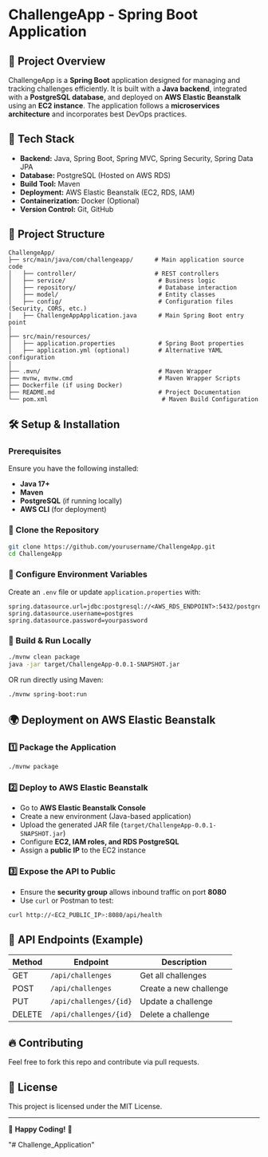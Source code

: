 # ChallengeApp - Spring Boot Application

## 📌 Project Overview
ChallengeApp is a **Spring Boot** application designed for managing and tracking challenges efficiently. It is built with a **Java backend**, integrated with a **PostgreSQL database**, and deployed on **AWS Elastic Beanstalk** using an **EC2 instance**. The application follows a **microservices architecture** and incorporates best DevOps practices.

## 🚀 Tech Stack
- **Backend:** Java, Spring Boot, Spring MVC, Spring Security, Spring Data JPA
- **Database:** PostgreSQL (Hosted on AWS RDS)
- **Build Tool:** Maven
- **Deployment:** AWS Elastic Beanstalk (EC2, RDS, IAM)
- **Containerization:** Docker (Optional)
- **Version Control:** Git, GitHub

## 📂 Project Structure
```
ChallengeApp/
├── src/main/java/com/challengeapp/      # Main application source code
│   ├── controller/                      # REST controllers
│   ├── service/                          # Business logic
│   ├── repository/                       # Database interaction
│   ├── model/                            # Entity classes
│   ├── config/                           # Configuration files (Security, CORS, etc.)
│   ├── ChallengeAppApplication.java      # Main Spring Boot entry point
│
├── src/main/resources/
│   ├── application.properties            # Spring Boot properties
│   ├── application.yml (optional)        # Alternative YAML configuration
│
├── .mvn/                                 # Maven Wrapper
├── mvnw, mvnw.cmd                        # Maven Wrapper Scripts
├── Dockerfile (if using Docker)
├── README.md                             # Project Documentation
└── pom.xml                                # Maven Build Configuration
```

## 🛠️ Setup & Installation
### Prerequisites
Ensure you have the following installed:
- **Java 17+**
- **Maven**
- **PostgreSQL** (if running locally)
- **AWS CLI** (for deployment)

### 🔹 Clone the Repository
```sh
git clone https://github.com/yourusername/ChallengeApp.git
cd ChallengeApp
```

### 🔹 Configure Environment Variables
Create an `.env` file or update `application.properties` with:
```properties
spring.datasource.url=jdbc:postgresql://<AWS_RDS_ENDPOINT>:5432/postgres
spring.datasource.username=postgres
spring.datasource.password=yourpassword
```

### 🔹 Build & Run Locally
```sh
./mvnw clean package
java -jar target/ChallengeApp-0.0.1-SNAPSHOT.jar
```
OR run directly using Maven:
```sh
./mvnw spring-boot:run
```

## 🌍 Deployment on AWS Elastic Beanstalk
### **1️⃣ Package the Application**
```sh
./mvnw package
```
### **2️⃣ Deploy to AWS Elastic Beanstalk**
- Go to **AWS Elastic Beanstalk Console**
- Create a new environment (Java-based application)
- Upload the generated JAR file (`target/ChallengeApp-0.0.1-SNAPSHOT.jar`)
- Configure **EC2, IAM roles, and RDS PostgreSQL**
- Assign a **public IP** to the EC2 instance

### **3️⃣ Expose the API to Public**
- Ensure the **security group** allows inbound traffic on port **8080**
- Use `curl` or Postman to test:
```sh
curl http://<EC2_PUBLIC_IP>:8080/api/health
```

## 📌 API Endpoints (Example)
| Method | Endpoint             | Description             |
|--------|----------------------|-------------------------|
| GET    | `/api/challenges`    | Get all challenges      |
| POST   | `/api/challenges`    | Create a new challenge  |
| PUT    | `/api/challenges/{id}` | Update a challenge   |
| DELETE | `/api/challenges/{id}` | Delete a challenge   |

## 🔥 Contributing
Feel free to fork this repo and contribute via pull requests.

## 📜 License
This project is licensed under the MIT License.

---
🚀 **Happy Coding!** 🎯

"# Challenge_Application" 
